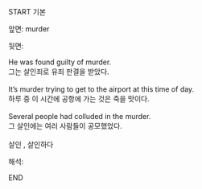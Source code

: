 START
기본

앞면:
murder


뒷면:
<div>He was found guilty of murder. </div><div>그는 살인죄로 유죄 판결을 받았다.</div><div><br></div><div><div>It’s murder trying to get to the airport at this time of day. </div><div>하루 중 이 시간에 공항에 가는 것은 죽을 맛이다.</div></div><div><br></div><div><div>Several people had colluded in the murder. </div><div><div>그 살인에는 여러 사람들이 공모했었다.</div></div></div><div><br></div><div>살인 , 살인하다</div>


해석:

END
